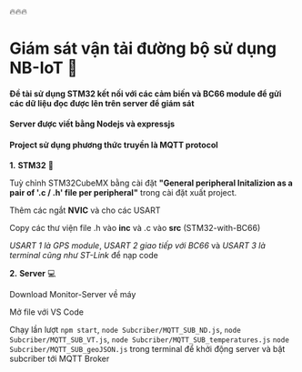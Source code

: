 🔥🔥🔥

# Giám sát vận tải đường bộ sử dụng NB-IoT 🚚

#### Đề tài sử dụng STM32 kết nối với các cảm biến và BC66 module để gửi các dữ liệu đọc được lên trên server để giám sát

#### Server được viết bằng Nodejs và expressjs

#### Project sử dụng phương thức truyền là MQTT protocol

**1.** **STM32** 🔌

Tuỳ chỉnh STM32CubeMX bằng cài đặt **"General peripheral Initalizion as a pair of '.c / .h' file per peripheral"** trong cài đặt xuất project.

Thêm các ngắt **NVIC** và cho các USART

Copy các thư viện file .h vào **inc** và .c vào **src** (STM32-with-BC66)


*USART 1 là GPS module*, *USART 2 giao tiếp với BC66* và *USART 3 là terminal cũng như ST-Link* để nạp code


**2.** **Server** 💻

Download Monitor-Server về máy 

Mở file với VS Code 

Chạy lần lượt `npm start`, `node Subcriber/MQTT_SUB_ND.js`, `node Subcriber/MQTT_SUB_VT.js`, `node Subcriber/MQTT_SUB_temperatures.js` `node Subcriber/MQTT_SUB_geoJSON.js` trong terminal để khởi động server và bật subcriber tới MQTT Broker


 


